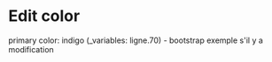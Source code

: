 # Edit color

primary color: indigo (_variables: ligne.70) - bootstrap exemple s'il y a modification